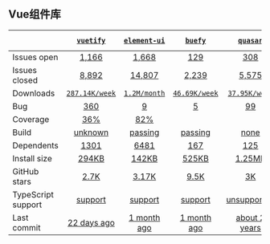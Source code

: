 ## Vue组件库
|   | [`vuetify`][b0] | [`element-ui`][r0] | [`buefy`][n0] | [`quasar`][k0] | [`mint-ui`][a0] | [`bootstrap-vue`][q0] |
|---|:---:|:---:|:----:|:----:|:----:|:----:|
| Issues open           | [1,166][IO1] | [1,668][IO2] | [129][IO3] | [308][IO4] | [237][IO5] | [126][IO6] |
| Issues closed         | [8,892][IC1] | [14,807][IC2] | [2,239][IC3] | [5,575][IC4] | [986][IC5] | [3,006][IC6] |
| Downloads             | [`287.14K/week`][DL1] | [`1.2M/month`][DL2] | [`46.69K/week`][DL3] | [`37.95K/week`][DL4] | [`30K/month`][DL5] | [`360.74K/week`][DL6] |
| Bug              | [360][bug1] | [9][bug2] | [5][bug3] | [99][bug4] | [3][bug5] | [6][bug6] |
| Coverage              | [36%][cover1] | [82%][cover2] |  |  |  | [100%][cover6] |
| Build                 | [unknown][bd1] | [passing][bd2] | [passing][bd3] | [none][bd4] | [passing][bd5] | [unknown][bd6] |
| Dependents            | [1301][dep1] | [6481][dep2] | [167][dep3] | [125][dep4] | [214][dep5] | [824][dep6] |
| Install size          | [294KB][IS1] | [142KB][IS2] | [525KB][IS3] | [1.25MB][IS4] | [22.1KB][IS5] | [22.1KB][IS6] |
| GitHub stars          | [2.7K][stars1] | [3.17K][stars2] | [9.5K][stars3] | [3K][stars4] | [1.2K][stars5] | [1.2K][stars6] |
| TypeScript support    | [support][TS1] | [support][TS2] | [support][TS3] | [unsupported][TS4] | [support][TS5] | [support][TS6] |
| Last commit           | [22 days ago][commits1] | [1 month ago][commits2] | [1 month ago][commits3] | [about 2 years][commits4] | [1 year ago][commits5] | [22 days ago][commits6] |

[b0]: https://github.com/vuetifyjs/vuetify
[r0]: https://github.com/ElemeFE/element
[n0]: https://github.com/buefy/buefy
[k0]: https://github.com/quasarframework/quasar
[a0]: https://github.com/ElemeFE/mint-ui/
[q0]: https://github.com/bootstrap-vue/bootstrap-vue

[IO1]: https://github.com/vuetifyjs/vuetify/issues
[IO2]: https://github.com/ElemeFE/element/issues
[IO3]: https://github.com/buefy/buefy/issues
[IO4]: https://github.com/quasarframework/quasar/issues
[IO5]: https://github.com/ElemeFE/mint-ui/issues
[IO6]: https://github.com/bootstrap-vue/bootstrap-vue/issues
[IC1]: https://github.com/vuetifyjs/vuetify/issues
[IC2]: https://github.com/ElemeFE/element/issues
[IC3]: https://github.com/buefy/buefy/issues
[IC4]: https://github.com/quasarframework/quasar/issues
[IC5]: https://github.com/ElemeFE/mint-ui/issues
[IC6]: https://github.com/bootstrap-vue/bootstrap-vue/issues

[DL1]: https://www.npmjs.com/package/vuetify
[DL2]: https://www.npmjs.com/package/element-ui
[DL3]: https://www.npmjs.com/package/buefy
[DL4]: https://www.npmjs.com/package/quasar
[DL5]: https://www.npmjs.com/package/mint-ui
[DL6]: https://www.npmjs.com/package/bootstrap-vue

[bd1]: https://www.travis-ci.org/github/vuetifyjs/vuetify
[bd2]: https://www.travis-ci.org/github/ElemeFE/element
[bd3]: https://app.circleci.com/pipelines/github/buefy/buefy
[bd4]: https://www.travis-ci.org/github/quasarframework/quasar
[bd5]: https://travis-ci.org/github/ElemeFE/mint-ui
[bd6]: https://www.travis-ci.org/github/bootstrap-vue/bootstrap-vue

[bug1]: https://github.com/vuetifyjs/vuetify/issues?q=is%3Aopen+is%3Aissue+label%3A%22T%3A+bug%22
[bug2]: https://github.com/ElemeFE/element/issues?q=is%3Aopen+is%3Aissue+label%3A%22type%3A+bug%22
[bug3]: https://github.com/buefy/buefy/issues?q=is%3Aopen+is%3Aissue+label%3Abug
[bug4]: https://github.com/quasarframework/quasar/issues?page=4&q=is%3Aopen+is%3Aissue+label%3A%22%3Abeetle%3A+bug%22
[bug5]: https://github.com/ElemeFE/mint-ui/issues?q=is%3Aopen+is%3Aissue+label%3Abug
[bug6]: https://github.com/bootstrap-vue/bootstrap-vue/issues?q=is%3Aopen+is%3Aissue++label%3A%22Type%3A+Bug%22+

[cover1]: https://coveralls.io/github/vuetifyjs/vuetify
[cover2]: https://coveralls.io/github/ElemeFE/element
[cover6]: https://app.codecov.io/gh/bootstrap-vue/bootstrap-vue

[dep1]: https://www.npmjs.com/package/vuetify
[dep2]: https://www.npmjs.com/package/element-ui
[dep3]: https://www.npmjs.com/package/buefy
[dep4]: https://www.npmjs.com/package/quasar
[dep5]: https://www.npmjs.com/package/mint-ui
[dep6]: https://www.npmjs.com/package/bootstrap-vue

[IS1]: https://packagephobia.com/result?p=pica
[IS2]: https://packagephobia.com/result?p=compressorjs
[IS3]: https://packagephobia.com/result?p=cropperjs
[IS4]: https://packagephobia.com/result?p=grade
[IS5]: https://packagephobia.com/result?p=merge-images
[IS6]: https://packagephobia.com/result?p=merge-images

[stars1]: https://github.com/nodeca/pica/stargazers
[stars2]: https://github.com/fengyuanchen/compressorjs/stargazers
[stars3]: https://github.com/fengyuanchen/cropperjs/stargazers
[stars4]: https://github.com/benhowdle89/grade/stargazers
[stars5]: https://github.com/lukechilds/merge-images/stargazers
[stars6]: https://github.com/lukechilds/merge-images/stargazers

[TS1]: https://www.npmjs.com/package/@types/pica
[TS2]: https://github.com/fengyuanchen/compressorjs/search?l=TypeScript
[TS3]: https://github.com/fengyuanchen/cropperjs/search?l=TypeScript
[TS4]: https://github.com/benhowdle89/grade/search?l=javascript
[TS5]: https://www.npmjs.com/package/@types/merge-images
[TS6]: https://www.npmjs.com/package/@types/merge-images

[commits1]: https://github.com/nodeca/pica/commits
[commits2]: https://github.com/fengyuanchen/compressorjs/commits
[commits3]: https://github.com/fengyuanchen/cropperjs/commits
[commits4]: https://github.com/benhowdle89/grade/commits
[commits5]: https://github.com/lukechilds/merge-images/commits
[commits6]: https://github.com/lukechilds/merge-images/commits
